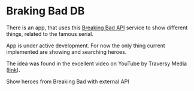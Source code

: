 # Braking Bad DB

There is an app, that uses this [Breaking Bad API](https://www.breakingbadapi.com/) service to show different things, related to the famous serial.

App is under active development. For now the only thing current implemented are showing and searching heroes.

The idea was found in the excellent video on YouTube by Traversy Media ([link](https://www.youtube.com/watch?v=YaioUnMw0mo)).

Show heroes from Breaking Bad with external API
